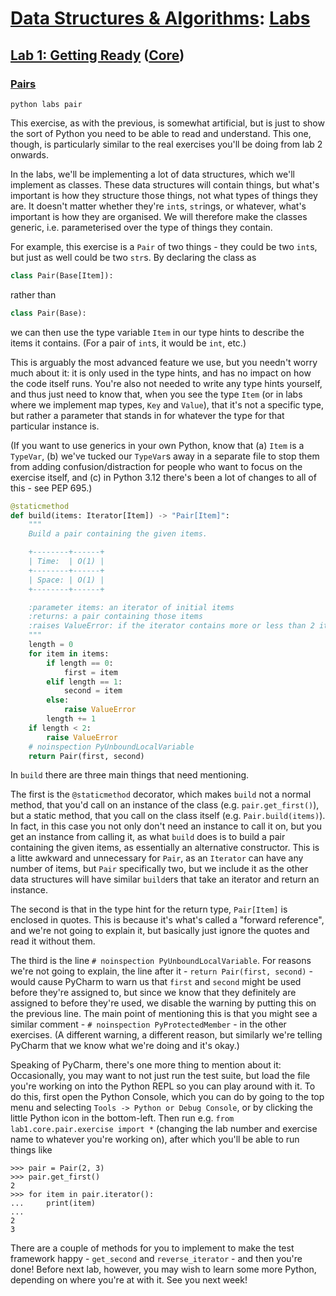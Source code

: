 # [Data Structures & Algorithms](https://github.com/bertie-wheen/dsa-2023-4/blob/trunk/README.md): [Labs](https://github.com/bertie-wheen/dsa-2023-4/blob/trunk/labs/README.md)

## [Lab 1: Getting Ready](https://github.com/bertie-wheen/dsa-2023-4/blob/trunk/labs/lab1/README.md) ([Core](https://github.com/bertie-wheen/dsa-2023-4/blob/trunk/labs/lab1/core/README.md))

### [Pairs](https://github.com/bertie-wheen/dsa-2023-4/blob/trunk/labs/lab1/core/pair/README.md)
```shell
python labs pair
```

This exercise, as with the previous, is somewhat artificial, but is just to show the sort of Python you need to be able
to read and understand. This one, though, is particularly similar to the real exercises you'll be doing from lab 2 onwards.

In the labs, we'll be implementing a lot of data structures, which we'll implement as classes.
These data structures will contain things, but what's important is how they structure those things, not what types of things they are. It doesn't matter whether they're `int`s, `str`ings, or whatever, what's important is how they are organised. We will therefore make the classes generic, i.e. parameterised over the type of things they contain.

For example, this exercise is a `Pair` of two things - they could be two `int`s, but just as well could be two `str`s.
By declaring the class as
```python
class Pair(Base[Item]):
```
rather than
```python
class Pair(Base):
```
we can then use the type variable `Item` in our type hints to describe the items it contains. (For a pair of `int`s, it
would be `int`, etc.)

This is arguably the most advanced feature we use, but you needn't worry much about it: it is only used in the type
hints, and has no impact on how the code itself runs. You're also not needed to write any type hints yourself, and
thus just need to know that, when you see the type `Item` (or in labs where we implement map types, `Key` and `Value`),
that it's not a specific type, but rather a parameter that stands in for whatever the type for that particular instance
is.

(If you want to use generics in your own Python, know that (a) `Item` is a `TypeVar`, (b) we've tucked our `TypeVar`s
away in a separate file to stop them from adding confusion/distraction for people who want to focus on the exercise
itself, and (c) in Python 3.12 there's been a lot of changes to all of this - see PEP 695.)

```python
@staticmethod
def build(items: Iterator[Item]) -> "Pair[Item]":
    """
    Build a pair containing the given items.

    +--------+------+
    | Time:  | O(1) |
    +--------+------+
    | Space: | O(1) |
    +--------+------+

    :parameter items: an iterator of initial items
    :returns: a pair containing those items
    :raises ValueError: if the iterator contains more or less than 2 items
    """
    length = 0
    for item in items:
        if length == 0:
            first = item
        elif length == 1:
            second = item
        else:
            raise ValueError
        length += 1
    if length < 2:
        raise ValueError
    # noinspection PyUnboundLocalVariable
    return Pair(first, second)
```

In `build` there are three main things that need mentioning.

The first is the `@staticmethod` decorator, which makes `build` not a normal method, that you'd call on an instance of
the class (e.g. `pair.get_first()`), but a static method, that you call on the class itself (e.g. `Pair.build(items)`).
In fact, in this case you not only don't need an instance to call it on, but you get an instance from calling it, as
what `build` does is to build a pair containing the given items, as essentially an alternative constructor. This is a
litte awkward and unnecessary for `Pair`, as an `Iterator` can have any number of items, but `Pair` specifically two,
but we include it as the other data structures will have similar `build`ers that take an iterator and return an
instance.

The second is that in the type hint for the return type, `Pair[Item]` is enclosed in quotes. This is because it's what's
called a "forward reference", and we're not going to explain it, but basically just ignore the quotes and read it
without them.

The third is the line `# noinspection PyUnboundLocalVariable`. For reasons we're not going to explain, the line after
it - `return Pair(first, second)` - would cause PyCharm to warn us that `first` and `second` might be used before
they're assigned to, but since we know that they definitely are assigned to before they're used, we disable the warning
by putting this on the previous line. The main point of mentioning this is that you might see a similar comment -
`# noinspection PyProtectedMember` - in the other exercises. (A different warning, a different reason, but similarly
we're telling PyCharm that we know what we're doing and it's okay.)

Speaking of PyCharm, there's one more thing to mention about it: Occasionally, you may want to not just run the test
suite, but load the file you're working on into the Python REPL so you can play around with it. To do this, first open
the Python Console, which you can do by going to the top menu and selecting `Tools -> Python or Debug Console`, or by
clicking the little Python icon in the bottom-left. Then run e.g. `from lab1.core.pair.exercise import *` (changing the
lab number and exercise name to whatever you're working on), after which you'll be able to run things like
```pycon
>>> pair = Pair(2, 3)
>>> pair.get_first()
2
>>> for item in pair.iterator():
...     print(item)
...
2
3
```

There are a couple of methods for you to implement to make the test framework happy - `get_second` and
`reverse_iterator` - and then you're done! Before next lab, however, you may wish to learn some more Python, depending
on where you're at with it. See you next week!
